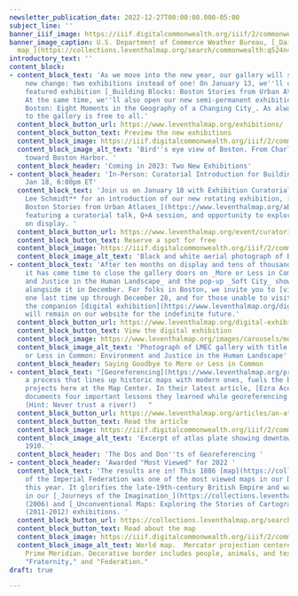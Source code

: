```yaml
---
newsletter_publication_date: 2022-12-27T00:00:00.000-05:00
subject_line: ''
banner_iiif_image: https://iiif.digitalcommonwealth.org/iiif/2/commonwealth:q524n4084/2531,583,5027,2690/full/0/default.jpg
banner_image_caption: U.S. Department of Commerce Weather Bureau, [_Daily weather
  map_](https://collections.leventhalmap.org/search/commonwealth:q524n407v) (1959)
introductory_text: ''
content_block:
- content_block_text: 'As we move into the new year, our gallery will see an exciting
    new change: two exhibitions instead of one! On January 13, we''ll open the new
    featured exhibition [_Building Blocks: Boston Stories from Urban Atlases_](https://www.leventhalmap.org/about/press-releases/new-exhibition-building-blocks-boston-stories-from-urban-atlases-opens-at-leventhal-map-education-center-january-13-2023-1/)_._
    At the same time, we''ll also open our new semi-permanent exhibition _Becoming
    Boston: Eight Moments in the Geography of a Changing City_. As always, admission
    to the gallery is free to all.'
  content_block_button_url: https://www.leventhalmap.org/exhibitions/
  content_block_button_text: Preview the new exhibitions
  content_block_image: https://iiif.digitalcommonwealth.org/iiif/2/commonwealth:x059cb115/712,130,8209,6182/full/0/default.jpg
  content_block_image_alt_text: 'Bird''s eye view of Boston. From Charles River looking
    toward Boston Harbor. '
  content_block_header: 'Coming in 2023: Two New Exhibitions'
- content_block_header: 'In-Person: Curatorial Introduction for Building Blocks ·
    Jan 18, 6:00pm ET'
  content_block_text: 'Join us on January 18 with Exhibition Curatorial Fellow **Laura
    Lee Schmidt** for an introduction of our new rotating exhibition, [_Building Blocks:
    Boston Stories from Urban Atlases_](https://www.leventhalmap.org/about/press-releases/new-exhibition-building-blocks-boston-stories-from-urban-atlases-opens-at-leventhal-map-education-center-january-13-2023-1/),
    featuring a curatorial talk, Q+A session, and opportunity to explore the material
    on display. '
  content_block_button_url: https://www.leventhalmap.org/event/curatorial-introduction-to-building-blocks/
  content_block_button_text: Reserve a spot for free
  content_block_image: https://iiif.digitalcommonwealth.org/iiif/2/commonwealth:xp68kk89w/219,96,2377,1910/full/0/default.jpg
  content_block_image_alt_text: 'Black and white aerial photograph of Back Bay. '
- content_block_text: 'After ten months on display and tens of thousands of visitors,
    it has come time to close the gallery doors on _More or Less in Common: Environment
    and Justice in the Human Landscape_ and the pop-up _Soft City_ show that''s run
    alongside it in December. For folks in Boston, we invite you to [visit](https://www.leventhalmap.org/exhibitions/visit/)
    one last time up through December 28, and for those unable to visit in person,
    the companion [digital exhibition](https://www.leventhalmap.org/digital-exhibitions/more-or-less-in-common/)
    will remain on our website for the indefinite future.'
  content_block_button_url: https://www.leventhalmap.org/digital-exhibitions/more-or-less-in-common/
  content_block_button_text: View the digital exhibition
  content_block_image: https://www.leventhalmap.org/images/carousels/molic_gallery01.jpg
  content_block_image_alt_text: 'Photograph of LMEC gallery with title panel for More
    or Less in Common: Environment and Justice in the Human Landscape'
  content_block_header: Saying Goodbye to More or Less in Common
- content_block_text: "[Georeferencing](https://www.leventhalmap.org/projects/digital-projects/georeferencing/),
    a process that lines up historic maps with modern ones, fuels the bulk of digital
    projects here at the Map Center. In their latest article, [Ezra Acevedo](https://www.leventhalmap.org/about/people/ezra-acevedo/)
    documents four important lessons they learned while georeferencing their hometown.
    (Hint: Never trust a river!)   "
  content_block_button_url: https://www.leventhalmap.org/articles/an-atlas-of-my-hometown-georeferencing-familiar-places/
  content_block_button_text: Read the article
  content_block_image: https://iiif.digitalcommonwealth.org/iiif/2/commonwealth:3f464t49b/2043,4164,1951,1704/full/0/default.jpg
  content_block_image_alt_text: 'Excerpt of atlas plate showing downtown Ipswich in
    1910. '
  content_block_header: 'The Dos and Don''ts of Georeferencing '
- content_block_header: 'Awarded "Most Viewed" for 2022 '
  content_block_text: 'The results are in! This 1886 [map](https://collections.leventhalmap.org/search/commonwealth:x633f896s)
    of the Imperial Federation was one of the most viewed maps in our Digital Collections
    this year. It glorifies the late-19th-century British Empire and was once displayed
    in our [_Journeys of the Imagination_](https://collections.leventhalmap.org/exhibits/17)
    (2006) and [_Unconventional Maps: Exploring the Stories of Cartographic Curiosities_](https://collections.leventhalmap.org/exhibits/14)
    (2011-2012) exhibitions. '
  content_block_button_url: https://collections.leventhalmap.org/search/commonwealth:x633f896s
  content_block_button_text: Read about the map
  content_block_image: https://iiif.digitalcommonwealth.org/iiif/2/commonwealth:x633f8972/379,238,9772,7372/full/0/default.jpg
  content_block_image_alt_text: World map.  Mercator projection centered on the Greenwich
    Prime Meridian. Decorative border includes people, animals, and text reading "Freedom,"
    "Fraternity," and "Federation."
draft: true

---
```

